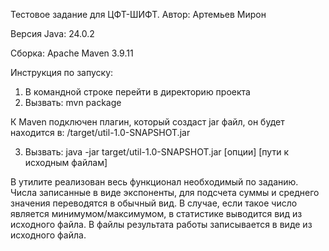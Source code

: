 Тестовое задание для ЦФТ-ШИФТ. Автор: Артемьев Мирон

Версия Java: 24.0.2

Сборка: Apache Maven 3.9.11

Инструкция по запуску:
1) В командной строке перейти в директорию проекта
2) Вызвать: mvn package

К Maven подключен плагин, который создаст jar файл, он будет находится в: /target/util-1.0-SNAPSHOT.jar

3) Вызвать: java -jar target/util-1.0-SNAPSHOT.jar [опции] [пути к исходным файлам]

В утилите реализован весь функционал необходимый по заданию. Числа записанные в виде экспоненты, для подсчета суммы и среднего значения переводятся в обычный вид. В случае, если такое число является минимумом/максимумом, в статистике выводится вид из исходного файла. В файлы результата работы записывается в виде из исходного файла.
